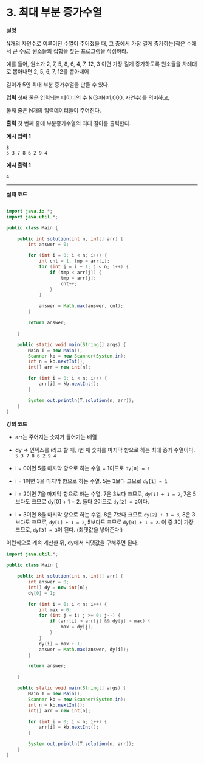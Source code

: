 # 3. 최대 부분 증가수열

**설명**

N개의 자연수로 이루어진 수열이 주어졌을 때, 그 중에서 가장 길게 증가하는(작은 수에서 큰 수로) 원소들의 집합을 찾는 프로그램을 작성하라.

예를 들어, 원소가 2, 7, 5, 8, 6, 4, 7, 12, 3 이면 가장 길게 증가하도록 원소들을 차례대로 뽑아내면 2, 5, 6, 7, 12를 뽑아내어

길이가 5인 최대 부분 증가수열을 만들 수 있다.

**입력**
첫째 줄은 입력되는 데이터의 수 N(3≤N≤1,000, 자연수)를 의미하고,

둘째 줄은 N개의 입력데이터들이 주어진다.

**출력**
첫 번째 줄에 부분증가수열의 최대 길이를 출력한다.

**예시 입력 1**

```
8
5 3 7 8 6 2 9 4
```

**예시 출력 1**

```
4
```

---

**실패 코드**

```java

import java.io.*;
import java.util.*;

public class Main {

    public int solution(int n, int[] arr) {
        int answer = 0;

        for (int i = 0; i < n; i++) {
            int cnt = 1, tmp = arr[i];
            for (int j = i + 1; j < n; j++) {
                if (tmp < arr[j]) {
                    tmp = arr[j];
                    cnt++;
                }
            }

            answer = Math.max(answer, cnt);
        }

        return answer;

    }

    public static void main(String[] args) {
        Main T = new Main();
        Scanner kb = new Scanner(System.in);
        int n = kb.nextInt();
        int[] arr = new int[n];

        for (int i = 0; i < n; i++) {
            arr[i] = kb.nextInt();
        }

        System.out.println(T.solution(n, arr));
    }
}

```

**강의 코드**

- arr는 주어지는 숫자가 들어가는 배열
- dy => 인덱스를 i라고 할 때, i번 째 숫자를 마지막 항으로 하는 최대 증가 수열이다.
  `5 3 7 8 6 2 9 4`

- i = 0이면 5를 마지막 항으로 하는 수열 = 1이므로 `dy[0] = 1`
- i = 1이면 3을 마지막 항으로 하는 수열. 5는 3보다 크므로 `dy[1] = 1`
- i = 2이면 7을 마지막 항으로 하는 수열. 7은 3보다 크므로, `dy[1] + 1 = 2`, 7은 5보다도 크므로 dy[0] + 1 = 2. 둘다 2이므로 `dy[2] = 2`이다.
- i = 3이면 8을 마지막 항으로 하는 수열. 8은 7보다 크므로 `dy[2] + 1 = 3`, 8은 3보다도 크므로, `dy[1] + 1 = 2`, 5보다도 크므로 `dy[0] + 1 = 2`. 이 중 3이 가장 크므로, `dy[3] = 3`이 된다. (최댓값을 넣어준다!)

이런식으로 계속 계산한 뒤, dy에서 최댓값을 구해주면 된다.

```java
import java.util.*;

public class Main {

    public int solution(int n, int[] arr) {
        int answer = 0;
        int[] dy = new int[n];
        dy[0] = 1;

        for (int i = 0; i < n; i++) {
            int max = 0;
            for (int j = i; j >= 0; j--) {
                if (arr[i] > arr[j] && dy[j] > max) {
                    max = dy[j];
                }
            }
            dy[i] = max + 1;
            answer = Math.max(answer, dy[i]);
        }

        return answer;

    }

    public static void main(String[] args) {
        Main T = new Main();
        Scanner kb = new Scanner(System.in);
        int n = kb.nextInt();
        int[] arr = new int[n];

        for (int i = 0; i < n; i++) {
            arr[i] = kb.nextInt();
        }

        System.out.println(T.solution(n, arr));
    }
}

```
